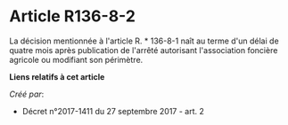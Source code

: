# Article R136-8-2

La décision mentionnée à l'article R. * 136-8-1 naît au terme d'un délai de quatre mois après publication de l'arrêté
autorisant l'association foncière agricole ou modifiant son périmètre.

**Liens relatifs à cet article**

_Créé par_:

  - Décret n°2017-1411 du 27 septembre 2017 - art. 2
